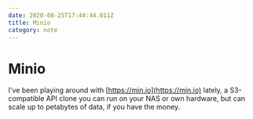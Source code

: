 ```yaml
---
date: 2020-08-25T17:44:44.011Z
title: Minio
category: note
---
```

# Minio

I've been playing around with [https://min.io](https://min.io) lately, a S3-compatible API clone you can run on your NAS or own hardware, but can scale up to petabytes of data, if you have the money. 